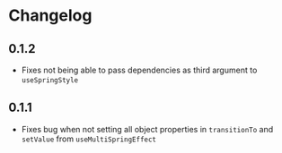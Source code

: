 # Changelog

## 0.1.2

- Fixes not being able to pass dependencies as third argument to `useSpringStyle`

## 0.1.1

- Fixes bug when not setting all object properties in `transitionTo` and `setValue` from `useMultiSpringEffect`
